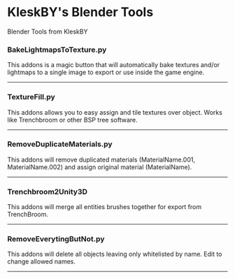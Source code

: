 # KleskBY's Blender Tools
 Blender Tools from KleskBY
<br>
<h3>BakeLightmapsToTexture.py</h3> 
This addons is a magic button that will automatically bake textures and/or lightmaps to a single image to export or use inside the game engine.<br>
<hr>
<h3>TextureFill.py</h3> 
This addons allows you to easy assign and tile textures over object. Works like Trenchbroom or other BSP tree software.<br>
<hr>
<h3>RemoveDuplicateMaterials.py</h3> 
This addons will remove duplicated materials (MaterialName.001, MaterialName.002) and assign original material (MaterialName).<br>
<hr>
<h3>Trenchbroom2Unity3D</h3> 
This addons will merge all entities brushes together for export from TrenchBroom.<br>
<hr>
<h3>RemoveEverytingButNot.py</h3> 
This addons will delete all objects leaving only whitelisted by name. Edit to change allowed names.<br>
<hr>
